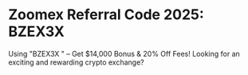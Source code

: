 # Zoomex Referral Code 2025: BZEX3X
  Using "BZEX3X " – Get $14,000 Bonus &amp; 20% Off Fees! Looking for an exciting and rewarding crypto exchange?
